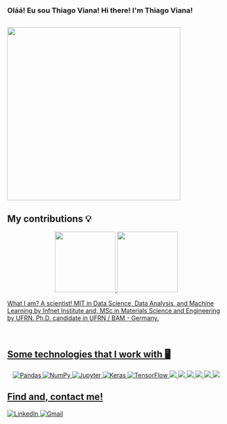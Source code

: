 ### Oláá! Eu sou Thiago Viana! Hi there! I'm Thiago Viana!

<h2>
        <img src="https://media1.giphy.com/media/HUplkVCPY7jTW/giphy.gif?cid=ecf05e470rq1aoxmoyvofv8xdqzfznqpcatsfb6fc5uyewhy&rid=giphy.gif&ct=g" width="400px">
</h2>

<h2>My contributions 💡</h2>

<div align="center">
  <a href="https://github.com/ThiagoSViana">
  <img height="140em" src="https://github-readme-stats.vercel.app/api?username=ThiagoSViana&show_icons=true&theme=dark&include_all_commits=true&count_private=true"/>
  <img height="140em" src="https://github-readme-stats.vercel.app/api/top-langs/?username=ThiagoSViana&layout=compact&langs_count=7&theme=dark"/>
</div>
</div>


What I am? A scientist!
MIT in Data Science, Data Analysis, and Machine Learning by Infnet Institute and, MSc in Materials Science and Engineering by UFRN.
Ph.D. candidate in UFRN / BAM - Germany.

<br>
<h2>Some technologies that I work with 🖥️</h2>
<p align="center">
    
<img alt="Pandas" src="https://img.shields.io/badge/pandas%20-%23150458.svg?&style=for-the-badge&logo=pandas&logoColor=white" />
<img alt="NumPy" src="https://img.shields.io/badge/numpy%20-%23013243.svg?&style=for-the-badge&logo=numpy&logoColor=white" />
<img alt="Jupyter" src="https://img.shields.io/badge/Jupyter%20-%23F37626.svg?&style=for-the-badge&logo=Jupyter&logoColor=white" />
<img alt="Keras" src="https://img.shields.io/badge/Keras%20-%23D00000.svg?&style=for-the-badge&logo=Keras&logoColor=white"/>
<img alt="TensorFlow" src="https://img.shields.io/badge/TensorFlow%20-%23FF6F00.svg?&style=for-the-badge&logo=TensorFlow&logoColor=white" />
<img src="https://img.shields.io/badge/python%20-%2314354C.svg?&style=flat-square&logo=python&logoColor=white"/>
<img src="https://img.shields.io/badge/PHP%20-%23316192.svg?&style=flat-square&logo=PHP&logoColor=white"/>
<img src="https://img.shields.io/badge/-MySQL-4479A1?style=flat-square&logo=mysql&logoColor=white">
<img src ="https://img.shields.io/badge/mysql-%23316192.svg?&style=flat-square&logo=mysql&logoColor=white"/>
<img src="https://img.shields.io/badge/-GitHub-181717?style=flat-square&logo=github">
<img src="https://img.shields.io/badge/-VSCode-007ACC?style=flat-square&logo=visual-studio-code&logoColor=white">

<br>
<h2>Find and, contact me!</h2>
<a href="https://www.linkedin.com/in/thiagosouzaviana/"  >
    <img alt="LinkedIn" src="https://img.shields.io/badge/linkedin%20-%230077B5.svg?&style=for-the-badge&logo=linkedin&logoColor=white"/>
</a>
<a href="mailto:thiago.smartins@al.infnet.edu.br"  >
    <img alt="Gmail" src="https://img.shields.io/badge/Gmail-D14836?style=for-the-badge&logo=gmail&logoColor=white" />
</a>

